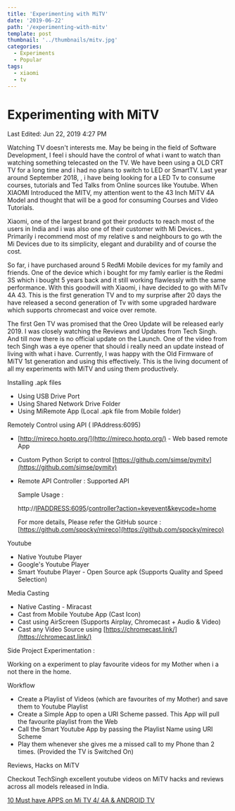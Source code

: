 ```yaml
---
title: 'Experimenting with MiTV'
date: '2019-06-22'
path: '/experimenting-with-mitv'
template: post
thumbnail: '../thumbnails/mitv.jpg'
categories:
  - Experiments
  - Popular
tags:
  - xiaomi
  - tv
---
```


# Experimenting with MiTV

Last Edited: Jun 22, 2019 4:27 PM

Watching TV doesn't interests me. May be being in the field of Software Development, I feel i should have the control of what i want to watch than watching something telecasted on the TV. We have been using a OLD CRT TV for a long time and i had no plans to switch to LED or SmartTV. Last year around September 2018, , i have being looking for a LED Tv to consume courses, tutorials and Ted Talks from Online sources like Youtube. When XIAOMI Introduced the MITV, my attention went to the 43 Inch MiTV 4A Model and thought that will be a good for consuming Courses and Video Tutorials.

Xiaomi, one of the largest brand got their products to reach most of the users in India and i was also one of their customer with Mi Devices.. Primarily i recommend most of my relative s and neighbours to go wth the Mi Devices due to its simplicity, elegant and durability and of course the cost.

So far, i have purchased around 5 RedMi Mobile devices for my family and friends. One of the device which i bought for my famly earlier is the Redmi 3S which i bought 5 years back and it still working flawlessly with the same performance. With this goodwill with Xiaomi, i have decided to go with MiTv 4A 43. This is the first generation TV and to my surprise after 20 days the have released a second generation of Tv with some upgraded hardware which supports chromecast and voice over remote.

The first Gen TV was promised that the Oreo Update will be released early 2019. I was closely watching the Reviews and Updates from Tech Singh. And till now there is no official update on the Launch. One of the video from tech Singh was a eye opener that should i really need an update instead of living with what i have. Currently, I was happy with the Old Firmware of MiTV 1st generation and using this effectively. This is the living document of all my experiments with MiTV and using them productively. 

Installing .apk files

- Using USB Drive Port
- Using Shared Network Drive Folder
- Using MiRemote App (Local .apk file from Mobile folder)

Remotely Control using API ( IPAddress:6095)

- [http://mireco.hopto.org/](http://mireco.hopto.org/) - Web based remote App
- Custom Python Script to control [https://github.com/simse/pymitv](https://github.com/simse/pymitv)
- Remote API Controller : Supported API

    Sample Usage :

    http://<IPADDRESS:6095>/[controller?action=keyevent&keycode=home](http://192.168.1.4:6095/controller?action=keyevent&keycode=home)

    For more details, Please refer the GitHub source : [https://github.com/spocky/mireco](https://github.com/spocky/mireco)

Youtube

- Native Youtube Player
- Google's Youtube Player
- Smart Youtube Player - Open Source apk (Supports Quality and Speed Selection)

Media Casting 

- Native Casting - Miracast
- Cast from Mobile Youtube App (Cast Icon)
- Cast using AirScreen (Supports Airplay, Chromecast + Audio & Video)
- Cast any Video Source using [https://chromecast.link/](https://chromecast.link/)

Side Project Experimentation :

Working on a experiment to play favourite videos for my Mother when i a not there in the home.

Workflow

- Create a Playlist of Videos (which are favourites of my Mother) and save them to Youtube Playlist
- Create a Simple App to open a URI Scheme passed. This App will pull the favourite playlist from the Web
- Call the Smart Youtube App by passing the Playlist Name using URI Scheme
- Play them whenever she gives me a missed call to my Phone than 2 times. (Provided the TV is Switched On)

Reviews, Hacks on MiTV

Checkout TechSingh excellent youtube videos on MiTV hacks and reviews across all models released in India.

[10 Must have APPS on Mi TV 4/ 4A & ANDROID TV](https://www.youtube.com/watch?v=KwWYVRq-VM8&list=PLpyclvkvYfZa0JU-tEcTvbfjPxJULtpkt)
